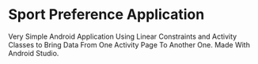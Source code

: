 # Sport Preference Application
Very Simple Android Application Using Linear Constraints and Activity Classes to Bring Data From One Activity Page To Another One.
Made With Android Studio.
